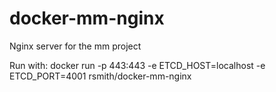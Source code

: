 # docker-mm-nginx
Nginx server for the mm project

Run with:
docker run -p 443:443 -e ETCD_HOST=localhost -e ETCD_PORT=4001 rsmith/docker-mm-nginx